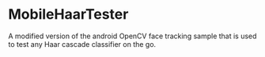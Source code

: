 MobileHaarTester
================

A modified version of the android OpenCV face tracking sample that is used to test any Haar cascade classifier on the go.
